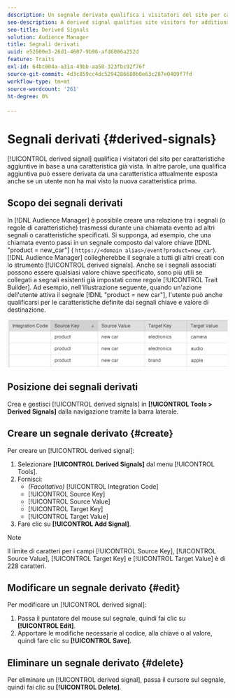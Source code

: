 ```yaml
---
description: Un segnale derivato qualifica i visitatori del sito per caratteristiche aggiuntive in base a una caratteristica già vista. In altre parole, una qualifica aggiuntiva può essere derivata da una caratteristica attualmente esposta anche se un utente non ha mai visto la nuova caratteristica prima.
seo-description: A derived signal qualifies site visitors for additional traits based on a trait they've already seen. In other words, additional trait qualification can be derived from a currently exhibited trait even if a user has never seen the new trait before.
seo-title: Derived Signals
solution: Audience Manager
title: Segnali derivati
uuid: e52600e3-26d1-4607-9b96-afd6086a252d
feature: Traits
exl-id: 64bc004a-a31a-49bb-aa58-323fbc92f76f
source-git-commit: 4d3c859cc4dc5294286680b0e63c287e0409f7fd
workflow-type: tm+mt
source-wordcount: '261'
ht-degree: 0%

---
```


# Segnali derivati {#derived-signals}

[!UICONTROL derived signal] qualifica i visitatori del sito per caratteristiche aggiuntive in base a una caratteristica già vista. In altre parole, una qualifica aggiuntiva può essere derivata da una caratteristica attualmente esposta anche se un utente non ha mai visto la nuova caratteristica prima.

<!-- c_tb_derived_signal.xml -->

## Scopo dei segnali derivati

In [!DNL Audience Manager] è possibile creare una relazione tra i segnali (o regole di caratteristiche) trasmessi durante una chiamata evento ad altri segnali o caratteristiche specificati. Si supponga, ad esempio, che una chiamata evento passi in un segnale composto dal valore chiave [!DNL "product = new_car"] ( `https://<domain alias>/event?product=new_car`). [!DNL Audience Manager] collegherebbe il segnale a tutti gli altri creati con lo strumento [!UICONTROL derived signals]. Anche se i segnali associati possono essere qualsiasi valore chiave specificato, sono più utili se collegati a segnali esistenti già impostati come regole [!UICONTROL Trait Builder]. Ad esempio, nell&#39;illustrazione seguente, quando un&#39;azione dell&#39;utente attiva il segnale [!DNL "product = new car"], l&#39;utente può anche qualificarsi per le caratteristiche definite dai segnali chiave e valore di destinazione.

![](assets/derived_signal_example.png)

## Posizione dei segnali derivati

Crea e gestisci [!UICONTROL derived signals] in **[!UICONTROL Tools > Derived Signals]** dalla navigazione tramite la barra laterale.

## Creare un segnale derivato {#create}

<!-- t_tb_create_derived.xml -->

Per creare un [!UICONTROL derived signal]:

1. Selezionare **[!UICONTROL Derived Signals]** dal menu [!UICONTROL Tools].
1. Fornisci:
   * *(Facoltativo)* [!UICONTROL Integration Code]
   * [!UICONTROL Source Key]
   * [!UICONTROL Source Value]
   * [!UICONTROL Target Key]
   * [!UICONTROL Target Value]
1. Fare clic su **[!UICONTROL Add Signal]**.

>[!NOTE]
>
>Il limite di caratteri per i campi [!UICONTROL Source Key], [!UICONTROL Source Value], [!UICONTROL Target Key] e [!UICONTROL Target Value] è di 228 caratteri.

## Modificare un segnale derivato {#edit}

<!-- t_tb_edit_derived.xml -->

Per modificare un [!UICONTROL derived signal]:

1. Passa il puntatore del mouse sul segnale, quindi fai clic su **[!UICONTROL Edit]**.
2. Apportare le modifiche necessarie al codice, alla chiave o al valore, quindi fare clic su **[!UICONTROL Save]**.

## Eliminare un segnale derivato {#delete}

<!-- t_tb_delete_derived.xml -->

Per eliminare un [!UICONTROL derived signal], passa il cursore sul segnale, quindi fai clic su **[!UICONTROL Delete]**.
